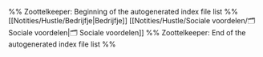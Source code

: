 %% Zoottelkeeper: Beginning of the autogenerated index file list  %%
 [[Notities/Hustle/Bedrijfje|Bedrijfje]]
 [[Notities/Hustle/Sociale voordelen/🗂️ Sociale voordelen|🗂️ Sociale voordelen]]
%% Zoottelkeeper: End of the autogenerated index file list  %%
